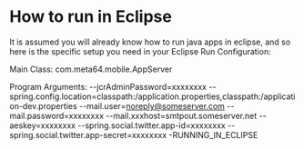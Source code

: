 
# How to run in Eclipse

It is assumed you will already know how to run java apps in eclipse, and so here is the specific setup you need in your Eclipse Run Configuration:

Main Class:
com.meta64.mobile.AppServer

Program Arguments:
--jcrAdminPassword=xxxxxxxx 
--spring.config.location=classpath:/application.properties,classpath:/application-dev.properties 
--mail.user=noreply@someserver.com 
--mail.password=xxxxxxxx 
--mail.xxxhost=smtpout.someserver.net 
--aeskey=xxxxxxxx
--spring.social.twitter.app-id=xxxxxxxx
--spring.social.twitter.app-secret=xxxxxxxx
-RUNNING_IN_ECLIPSE